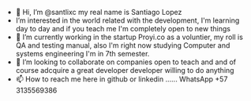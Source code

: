 - 👋 Hi, I’m @santlixc my real name is Santiago Lopez
-  I’m interested in the world related with the development, I'm learning day to day and if you teach me I'm completely open to new things
- 🌱 I’m currently working in the startup Proyi.co as a voluntier, my roll is QA and testing manual, also I'm right now studying Computer and systems engineering I'm in 7th semester.
- 💞️ I’m looking to collaborate on companies open to teach and and of course adcquire a great developer developer willing to do anything
- 📫 How to reach me here in github or linkedin ...... WhatsApp +57 3135569386

<!---
santlixc/santlixc is a ✨ special ✨ repository because its `README.md` (this file) appears on your GitHub profile.
You can click the Preview link to take a look at your changes.
--->
